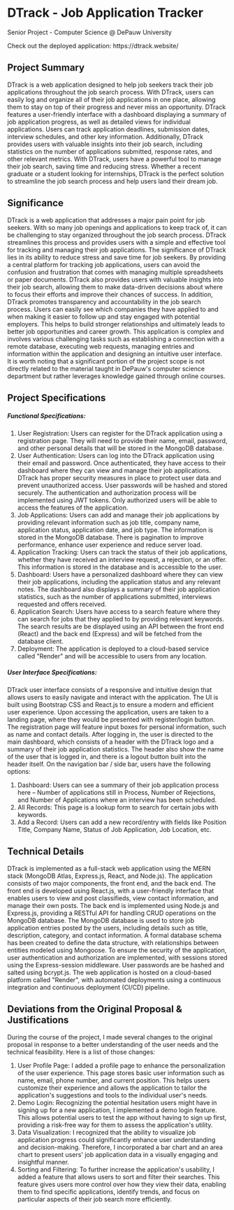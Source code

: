 <h1>DTrack - Job Application Tracker</h1>
<p>Senior Project - Computer Science @ DePauw University</p>
<p>Check out the deployed application: https://dtrack.website/</p>

<h2>Project Summary</h2>

DTrack is a web application designed to help job seekers track their job applications throughout the job search process. With DTrack, users can easily log and organize all of their job applications in one place, allowing them to stay on top of their progress and never miss an opportunity. 
DTrack features a user-friendly interface with a dashboard displaying a summary of job application progress, as well as detailed views for individual applications. Users can track application deadlines, submission dates, interview schedules, and other key information. Additionally, DTrack provides users with valuable insights into their job search, including statistics on the number of applications submitted, response rates, and other relevant metrics. 
With DTrack, users have a powerful tool to manage their job search, saving time and reducing stress. Whether a recent graduate or a student looking for internships, DTrack is the perfect solution to streamline the job search process and help users land their dream job.

<h2>Significance</h2>

DTrack is a web application that addresses a major pain point for job seekers. With so many job openings and applications to keep track of, it can be challenging to stay organized throughout the job search process. DTrack streamlines this process and provides users with a simple and effective tool for tracking and managing their job applications.
The significance of DTrack lies in its ability to reduce stress and save time for job seekers. By providing a central platform for tracking job applications, users can avoid the confusion and frustration that comes with managing multiple spreadsheets or paper documents. DTrack also provides users with valuable insights into their job search, allowing them to make data-driven decisions about where to focus their efforts and improve their chances of success.
In addition, DTrack promotes transparency and accountability in the job search process. Users can easily see which companies they have applied to and when making it easier to follow up and stay engaged with potential employers. This helps to build stronger relationships and ultimately leads to better job opportunities and career growth.
This application is complex and involves various challenging tasks such as establishing a connection with a remote database, executing web requests, managing entries and information within the application and designing an intuitive user interface. It is worth noting that a significant portion of the project scope is not directly related to the material taught in DePauw's computer science department but rather leverages knowledge gained through online courses.

<h2>Project Specifications</h2>
<h5>Functional Specifications:</h5>

1.	User Registration: Users can register for the DTrack application using a registration page. They will need to provide their name, email, password, and other personal details that will be stored in the MongoDB database.
2.	User Authentication: Users can log into the DTrack application using their email and password. Once authenticated, they have access to their dashboard where they can view and manage their job applications. DTrack has proper security measures in place to protect user data and prevent unauthorized access. User passwords will be hashed and stored securely. The authentication and authorization process will be implemented using JWT tokens. Only authorized users will be able to access the features of the application.
3.	Job Applications: Users can add and manage their job applications by providing relevant information such as job title, company name, application status, application date, and job type. The information is stored in the MongoDB database. There is pagination to improve performance, enhance user experience and reduce server load.
4.	Application Tracking: Users can track the status of their job applications, whether they have received an interview request, a rejection, or an offer. This information is stored in the database and is accessible to the user.
5.	Dashboard: Users have a personalized dashboard where they can view their job applications, including the application status and any relevant notes. The dashboard also displays a summary of their job application statistics, such as the number of applications submitted, interviews requested and offers received.
6.	Application Search: Users have access to a search feature where they can search for jobs that they applied to by providing relevant keywords. The search results are be displayed using an API between the front end (React) and the back end (Express) and will be fetched from the database client.
7.	Deployment: The application is deployed to a cloud-based service called "Render" and will be accessible to users from any location.

<h5>User Interface Specifications:</h5>

 DTrack user interface consists of a responsive and intuitive design that allows users to easily navigate and interact with the application. The UI is built using Bootstrap CSS and React.js to ensure a modern and efficient user experience.
Upon accessing the application, users are taken to a landing page, where they would be presented with register/login button. The registration page will feature input boxes for personal information, such as name and contact details. After logging in, the user is directed to the main dashboard, which consists of a header with the DTrack logo and a summary of their job application statistics. The header also show the name of the user that is logged in, and there is a logout button built into the header itself.
On the navigation bar / side bar, users have the following options: 
1)	Dashboard: Users can see a summary of their job application process here – Number of applications still in Process, Number of Rejections, and Number of Applications where an interview has been scheduled.
2)	All Records: This page is a lookup form to search for certain jobs with keywords.
3)	Add a Record: Users can add a new record/entry with fields like Position Title, Company Name, Status of Job Application, Job Location, etc.

<h2>Technical Details</h2>
DTrack is implemented as a full-stack web application using the MERN stack (MongoDB Atlas, Express.js, React, and Node.js). The application consists of two major components, the front end, and the back end.
The front end is developed using React.js, with a user-friendly interface that enables users to view and post classifieds, view contact information, and manage their own posts. The back end is implemented using Node.js and Express.js, providing a RESTful API for handling CRUD operations on the MongoDB database.
The MongoDB database is used to store job application entries posted by the users, including details such as title, description, category, and contact information. A formal database schema has been created to define the data structure, with relationships between entities modeled using Mongoose. 
To ensure the security of the application, user authentication and authorization are implemented, with sessions stored using the Express-session middleware. User passwords are be hashed and salted using bcrypt.js. 
The web application is hosted on a cloud-based platform called "Render", with automated deployments using a continuous integration and continuous deployment (CI/CD) pipeline. 

<h2>Deviations from the Original Proposal & Justifications</h2>
	
During the course of the project, I made several changes to the original proposal in response to a better understanding of the user needs and the technical feasibility. Here is a list of those changes:

1.	User Profile Page: I added a profile page to enhance the personalization of the user experience. This page stores basic user information such as name, email, phone number, and current position. This helps users customize their experience and allows the application to tailor the application's suggestions and tools to the individual user's needs.
2.	Demo Login: Recognizing the potential hesitation users might have in signing up for a new application, I implemented a demo login feature. This allows potential users to test the app without having to sign up first, providing a risk-free way for them to assess the application's utility.
3.	Data Visualization: I recognized that the ability to visualize job application progress could significantly enhance user understanding and decision-making. Therefore, I incorporated a bar chart and an area chart to present users' job application data in a visually engaging and insightful manner.
4.	Sorting and Filtering: To further increase the application's usability, I added a feature that allows users to sort and filter their searches. This feature gives users more control over how they view their data, enabling them to find specific applications, identify trends, and focus on particular aspects of their job search more efficiently.


